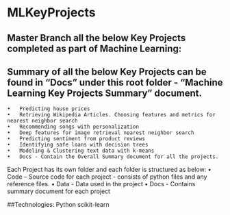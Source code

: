 # MLKeyProjects
## Master Branch all the below Key Projects completed as part of Machine Learning:
## Summary of all the below Key Projects can be found in “Docs” under this root folder -  “Machine Learning Key Projects Summary” document.

	•	Predicting house prices
    •	Retrieving Wikipedia Articles. Choosing features and metrics for nearest neighbor search
    •	Recommending songs with personalization
    •	Deep features for image retrieval nearest neighbor search
    •	Predicting sentiment from product reviews
    •	Identifying safe loans with decision trees
    •	Modeling & Clustering text data with k-means
    •	Docs - Contain the Overall Summary document for all the projects.

Each Project has its own folder and each folder is structured as below:
    •	Code –  Source code for each project - consists of python files and any reference files.
    •	Data  - Data used in the project
    •	Docs -  Contains summary document for each project
    
  
##Technologies:
Python
scikit-learn

